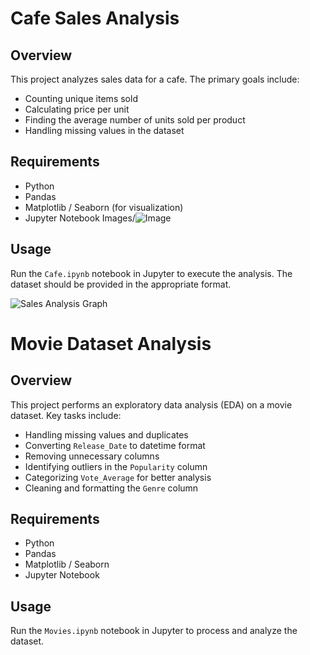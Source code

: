 # Cafe Sales Analysis

## Overview
This project analyzes sales data for a cafe. The primary goals include:
- Counting unique items sold
- Calculating price per unit
- Finding the average number of units sold per product
- Handling missing values in the dataset

## Requirements
- Python
- Pandas
- Matplotlib / Seaborn (for visualization)
- Jupyter Notebook
Images/![Image](https://github.com/user-attachments/assets/0f302054-e94e-4643-b511-a931138ecfe4)
## Usage
Run the `Cafe.ipynb` notebook in Jupyter to execute the analysis. The dataset should be provided in the appropriate format.

![Sales Analysis Graph](images/graph.png)


# Movie Dataset Analysis

## Overview
This project performs an exploratory data analysis (EDA) on a movie dataset. Key tasks include:
- Handling missing values and duplicates
- Converting `Release_Date` to datetime format
- Removing unnecessary columns
- Identifying outliers in the `Popularity` column
- Categorizing `Vote_Average` for better analysis
- Cleaning and formatting the `Genre` column

## Requirements
- Python
- Pandas
- Matplotlib / Seaborn
- Jupyter Notebook

## Usage
Run the `Movies.ipynb` notebook in Jupyter to process and analyze the dataset.

